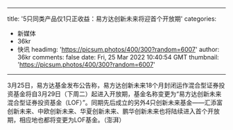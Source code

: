 
---
title: '5只同类产品仅1只正收益：易方达创新未来将迎首个开放期'
categories: 
 - 新媒体
 - 36kr
 - 快讯
headimg: 'https://picsum.photos/400/300?random=6007'
author: 36kr
comments: false
date: Fri, 25 Mar 2022 10:40:54 GMT
thumbnail: 'https://picsum.photos/400/300?random=6007'
---

<div>   
3月25日，易方达基金发布公告称，易方达创新未来18个月封闭运作混合型证券投资基金将自3月29日（下周二）起进入开放期，基金名称变更为“易方达创新未来混合型证券投资基金（LOF）”。同期先后成立的另外4只创新未来基金——汇添富创新未来、中欧创新未来、华夏创新未来、鹏华创新未来也将陆续进入首个开放期，相应地也都将变更为LOF基金。（澎湃）  
</div>
            